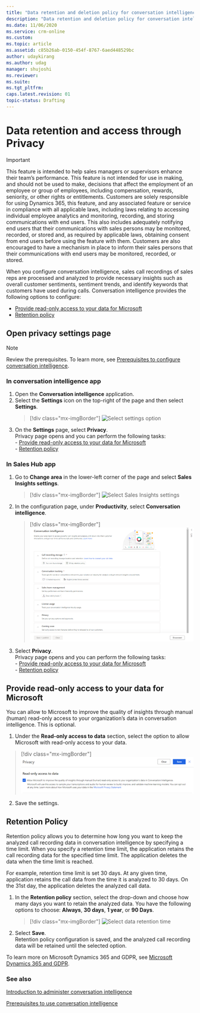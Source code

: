 ```yaml
---
title: "Data retention and deletion policy for conversation intelligence | MicrosoftDocs"
description: "Data retention and deletion policy for conversation intelligence"
ms.date: 11/06/2020
ms.service: crm-online
ms.custom: 
ms.topic: article
ms.assetid: c85b26ab-0150-454f-8767-6aed448529bc
author: udaykirang
ms.author: udag
manager: shujoshi
ms.reviewer: 
ms.suite: 
ms.tgt_pltfrm: 
caps.latest.revision: 01
topic-status: Drafting
---
```


# Data retention and access through Privacy

>[!IMPORTANT]
>This feature is intended to help sales managers or supervisors enhance their team’s performance. This feature is not intended for use in making, and should not be used to make, decisions that affect the employment of an employee or group of employees, including compensation, rewards, seniority, or other rights or entitlements. Customers are solely responsible for using Dynamics 365, this feature, and any associated feature or service in compliance with all applicable laws, including laws relating to accessing individual employee analytics and monitoring, recording, and storing communications with end users. This also includes adequately notifying end users that their communications with sales persons may be monitored, recorded, or stored and, as required by applicable laws, obtaining consent from end users before using the feature with them. Customers are also encouraged to have a mechanism in place to inform their sales persons that their communications with end users may be monitored, recorded, or stored.

When you configure conversation intelligence, sales call recordings of sales reps are processed and analyzed to provide necessary insights such as overall customer sentiments, sentiment trends, and identify keywords that customers have used during calls. Conversation intelligence provides the following options to configure:  
-	[Provide read-only access to your data for Microsoft](#provide-read-only-access-to-your-data-for-microsoft)
-	[Retention policy](#retention-policy)  

## Open privacy settings page

> [!NOTE]
> Review the prerequisites. To learn more, see [Prerequisites to configure conversation intelligence](prereq-sales-insights-app.md).

### In conversation intelligence app

1.	Open the **Conversation intelligence** application.  
2.	Select the **Settings** icon on the top-right of the page and then select **Settings**.  
    > [!div class="mx-imgBorder"]
    > ![Select settings option](media/si-app-admin-select-settings.png "Select settings option")  
3.	On the **Settings** page, select **Privacy**.  
    Privacy page opens and you can perform the following tasks:  
        - [Provide read-only access to your data for Microsoft](#provide-read-only-access-to-your-data-for-microsoft)  
        - [Retention policy](#retention-policy)  

### In Sales Hub app  

1.	Go to **Change area** in the lower-left corner of the page and select **Sales Insights settings**.  
    > [!div class="mx-imgBorder"]
    > ![Select Sales Insights settings](media/si-admin-change-area-sales-insights-settings.png "Select Sales Insights settings")  
2.	In the configuration page, under **Productivity**, select **Conversation intelligence**.  
    > [!div class="mx-imgBorder"]
    > ![Conversation intelligence configuration page](media/ci-admin-config-page.png "Conversation intelligence configuration page")
3.	Select **Privacy**.  
    Privacy page opens and you can perform the following tasks:  
        - [Provide read-only access to your data for Microsoft](#provide-read-only-access-to-your-data-for-microsoft)  
        - [Retention policy](#retention-policy)  

## Provide read-only access to your data for Microsoft

You can allow to Microsoft to improve the quality of insights through manual (human) read-only access to your organization’s data in conversation intelligence. This is optional.  
1. Under the **Read-only access to data** section, select the option to allow Microsoft with read-only access to your data.  
> [!div class="mx-imgBorder"]
> ![Enable privacy](media/ci-admin-enable-privacy-ci-app.png "Enable privacy")  
2. Save the settings.

## Retention Policy

Retention policy allows you to determine how long you want to keep the analyzed call recording data in conversation intelligence by specifying a time limit. When you specify a retention time limit, the application retains the call recording data for the specified time limit. The application deletes the data when the time limit is reached. 

For example, retention time limit is set 30 days. At any given time, application retains the call data from the time it is analyzed to 30 days. On the 31st day, the application deletes the analyzed call data.  
1.	In the **Retention policy** section, select the drop-down and choose how many days you want to retain the analyzed data. You have the following options to choose: **Always**, **30 days**, **1 year**, or **90 Days**.  
    > [!div class="mx-imgBorder"]
    > ![Select data retention time](media/si-app-admin-select-retention-policy.png "Select data retention time")   
2.	Select **Save**.  
    Retention policy configuration is saved, and the analyzed call recording data will be retained until the selected option.

To learn more on Microsoft Dynamics 365 and GDPR, see [Microsoft Dynamics 365 and GDPR](https://docs.microsoft.com/dynamics365/get-started/gdpr/index).

### See also

[Introduction to administer conversation intelligence](intro-admin-guide-sales-insights.md#administer-conversation-intelligence)

[Prerequisites to use conversation intelligence](prereq-sales-insights-app.md)